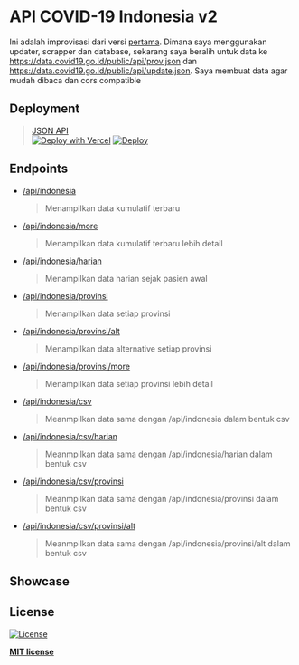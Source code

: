 # API COVID-19 Indonesia v2

Ini adalah improvisasi dari versi [pertama](https://github.com/Reynadi531/api-covid19-indonesia). Dimana saya menggunakan updater, scrapper dan database, sekarang saya beralih untuk data ke https://data.covid19.go.id/public/api/prov.json dan https://data.covid19.go.id/public/api/update.json. Saya membuat data agar mudah dibaca dan cors compatible

## Deployment
>[JSON API](https://apicovid19indonesia-v2.vercel.app/)<br>
>[![Deploy with Vercel](https://vercel.com/button)](https://vercel.com/import/git?s=https%3A%2F%2Fgithub.com%2FReynadi531%2Fapi-covid19-indonesia)
>[![Deploy](https://www.herokucdn.com/deploy/button.svg)](https://dashboard.heroku.com/new?template=https://github.com/Reynadi531/api-covid19-indonesia-v2)

## Endpoints
* [/api/indonesia](http://apicovid19indonesia-v2.vercel.app/api/indonesia) 
   > Menampilkan data kumulatif terbaru
* [/api/indonesia/more](http://apicovid19indonesia-v2.vercel.app/api/indonesia/more) 
   > Menampilkan data kumulatif terbaru lebih detail
* [/api/indonesia/harian](http://apicovid19indonesia-v2.vercel.app/api/indonesia/harian) 
   > Menampilkan data harian sejak pasien awal
* [/api/indonesia/provinsi](http://apicovid19indonesia-v2.vercel.app/api/indonesia/provinsi)
   > Menampilkan data setiap provinsi
* [/api/indonesia/provinsi/alt](http://apicovid19indonesia-v2.vercel.app/api/indonesia/provinsi/alt)
   > Menampilkan data alternative setiap provinsi
* [/api/indonesia/provinsi/more](http://apicovid19indonesia-v2.vercel.app/api/indonesia/provinsi/more)
   > Menampilkan data setiap provinsi lebih detail
* [/api/indonesia/csv](http://apicovid19indonesia-v2.vercel.app/api/indonesia/csv)
   > Meanmpilkan data sama dengan /api/indonesia dalam bentuk csv
* [/api/indonesia/csv/harian](http://apicovid19indonesia-v2.vercel.app/api/indonesia/csv/harian)
   > Meanmpilkan data sama dengan /api/indonesia/harian dalam bentuk csv
* [/api/indonesia/csv/provinsi](http://apicovid19indonesia-v2.vercel.app/api/indonesia/csv/provinsi)
   > Meanmpilkan data sama dengan /api/indonesia/provinsi dalam bentuk csv
* [/api/indonesia/csv/provinsi/alt](http://apicovid19indonesia-v2.vercel.app/api/indonesia/csv/provinsi/alt)
   > Meanmpilkan data sama dengan /api/indonesia/provinsi/alt dalam bentuk csv

## Showcase

## License

[![License](http://img.shields.io/:license-mit-blue.svg?style=flat-square)](http://badges.mit-license.org)

**[MIT license](http://opensource.org/licenses/mit-license.php)**
